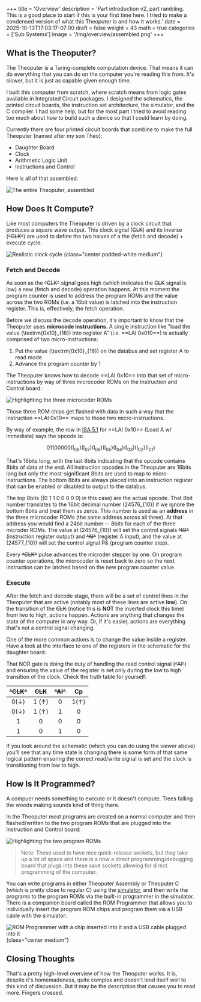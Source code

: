 +++
title = 'Overview'
description = 'Part introduction v2, part rambling. This is a good place to start if this is your first time here. I tried to make a condensed version of what this Theoputer is and how it works.'
date = 2025-10-13T17:03:17-07:00
draft = false
weight = 43
math = true
categories = ['Sub Systems']
image = '/img/overview/assembled.png'
+++

## What is the Theoputer?

The Theoputer is a Turing-complete computation device. That means it
can do everything that you can do on the computer you're reading this
from. It's slower, but it is just as capable given enough time.

I built this computer from scratch, where scratch means from logic
gates available in Integrated Circuit packages. I designed the
schematics, the printed circuit boards, the instruction set
architecture, the simulator, and the C compiler. I had some help, but
for the most part I tried to avoid reading too much about how to build
such a device so that I could learn by doing.

Currently there are four printed circuit boards that combine to make
the full Theoputer (named after my son Theo):

- Daughter Board
- Clock
- Arithmetic Logic Unit
- Instructions and Control

Here is all of that assembled:

![The entire Theoputer, assembled](/img/overview/assembled.png)

## How Does It Compute?

Like most computers the Theoputer is driven by a clock circuit that
produces a square wave output. This clock signal (~~CLK~~) and its
inverse (~~^CLK^~~) are used to define the two halves of a the (fetch
and decode) + execute cycle:

![Realistic clock cycle](img/clock/4x/realistic-clock-cycle@4x.png)
{class="center padded-white medium"}

### Fetch and Decode

As soon as the ~~^CLK^~~ signal goes high (which indicates the ~~CLK~~
signal is low) a new (fetch and decode) operation happens. At this
moment the program counter is used to address the program ROMs and the
value across the two ROMs (i.e. a 16bit value) is latched into the
instruction register. This is, effectively, the fetch operation.

Before we discuss the decode operation, it's important to know that
the Theoputer uses **microcode instructions**. A single instruction
like "load the value \(\textrm{0x10}_{16}\) into register A"
(i.e. ==LAI 0x010==) is actually comprised of two micro-instructions:

1. Put the value \(\textrm{0x10}_{16}\) on the databus and set
register A to read mode
1. Advance the program counter by 1

The Theoputer knows how to decode ==LAI 0x10== into that set of
micro-instructions by way of three microcoder ROMs on the Instruction
and Control board:

![Highlighting the three microcoder ROMs](/img/overview/highlight-microcoder.png)

Those three ROM chips get flashed with data in such a way that the
instruction ==LAI 0x10== maps to those two micro-instructions.

By way of example, the row in [ISA 5.1]() for ==LAI 0x10== (Load A w/
immediate) says the opcode is:

$$
0	1	1	0	0	0	0	0	(\textrm{I}_{08})	(\textrm{I}_{07})	(\textrm{I}_{06})	(\textrm{I}_{05})	(\textrm{I}_{04})	(\textrm{I}_{03})	(\textrm{I}_{02})	(\textrm{I}_{01})	
$$

That's 16bits long, with the last 8bits indicating that the opcode
contains 8bits of data at the end. All instruction opcodes in the
Theoputer are 16bits long but only the most-significant 8bits are used
to map to micro-instructions. The bottom 8bits are always placed into
an instruction register that can be enabled or disabled to output to
the databus.

The top 8bits (\(0 1 1 0 0 0 0 0\) in this case) are the actual
opcode. That 8bit number translates to the 16bit decimal number
\(24576_{10}\) if we ignore the bottom 8bits and treat them as
zeros. This number is used as an **address** in the three microcoder
ROMs (the same address across all three). At that address you would
find a 24bit number -- 8bits for each of the three microder ROMs. The
value at \(24576_{10}\) will set the control signals ~~^IO^~~
(instruction register output) and ~~^AI^~~ (register A input), and the
value at \(24577_{10}\) will set the control signal ~~PS~~ (program
counter step).

Every ~~^CLK^~~ pulse advances the microder stepper by one. On program
counter operations, the microcoder is reset back to zero so the next
instruction can be latched based on the new program counter value.

### Execute

After the fetch and decode stage, there will be a set of control lines
in the Theoputer that are active (notably most of these lines are
active **low**). On the transition of the ~~CLK~~ (notice this is
**NOT** the inverted clock this time) from lwo to high, actions
happen. Actions are anything that changes the state of the computer in
any way. Or, if it's easier, actions are everything that's not a
control signal changing.

One of the more common actions is to change the value inside a
register. Have a look at the interface to one of the registers in the
schematic for the daughter board:

<svg-viewer 
    src="/img/daughter-board/Daughter Assembly.V8-20250912.svg" 
    viewBoxX="16.833155787329513" viewBoxY="100.86035179134636" viewBoxWidth="100.92597784334659" viewBoxHeight="71.33054566129616">
</svg-viewer>

That NOR gate is doing the duty of handling the read control signal
(~~^AI^~~) and ensuring the value of the register is set only during
the low to high transition of the clock. Check the truth table for
yourself:

| ~~^CLK^~~ | ~~CLK~~ | ~~^AI^~~ | Cp |
| :-----:   | :-----:   | :-----:    | :----: |
|    0(↓)      |    1 (↑)      |    0       |    1(↑)   |
|    0(↓)      |    1 (↑)     |    1       |    0   |
|    1      |    0      |    0       |    0   |
|    1      |    0      |    1       |    0   |

If you look around the schematic (which you can do using the viewer
above) you'll see that any time state is changing there is some form
of that same logical pattern ensuring the correct read/write signal is
set and the clock is transitioning from low to high.

## How Is It Programmed?

A compuer needs something to execute or it doesn't compute. Trees
falling the woods making sounds kind of thing there.

In the Theoputer most programs are created on a normal computer and
then flashed/written to the two program ROMs that are plugged into the
Instruction and Control board:

![Highlighting the two program ROMs](/img/overview/highlight-program.png)

> Note: These used to have nice quick-release sockets, but they take
  up a lot of space and there is a now a direct programming/debugging
  board that plugs into these save sockets allowing for direct
  programming of the computer.

You can write programs in either Theoputer Assembly or Theoputer C
(which is pretty close to regular C) using the
[simulator](/simulator), and then write the programs to the program
ROMs via the built-in programmer in the simulator. There is a
companion board called the ROM Programmer that allows you to
individually insert the program ROM chips and program them via a USB
cable with the simulator:

![ROM Programmer with a chip inserted into it and a USB cable plugged into it](/img/overview/programmer.png)
{class="center medium"}

## Closing Thoughts

That's a pretty high-level overview of how the Theoputer works. It is,
despite it's homemadeness, quite complex and doesn't lend itself well
to this kind of discussion. But it may be the description that causes
you to read more. Fingers crossed.
